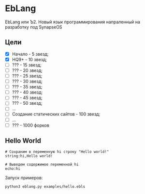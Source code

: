# EbLang

EbLang или Ъ2. Новый язык программирования напраленный на разработку под SynapseOS

## Цели

- [x] Начало - 5 звезд;
- [x] HQ9+ - 10 звезд;
- [ ] ??? - 15 звезд;
- [ ] ??? - 20 звезд;
- [ ] ??? - 25 звезд;
- [ ] ??? - 30 звезд;
- [ ] ??? - 35 звезд;
- [ ] ??? - 40 звезд;
- [ ] ??? - 45 звезд;
- [ ] ??? - 50 звезд;
- [ ] ...
- [ ] Создание статических сайтов - 100 звезд;
- [ ] ...
- [ ] ??? - 1000 форков

## Hello World

```EbLang
# Сохраним в переменную hi строку "Hello world!"
string:hi,Hello world!

# Выведем содержимое переменной hi 
echo:hi
```

Запуск примеров:

```bash
python3 eblang.py examples/hello.ebls
```
